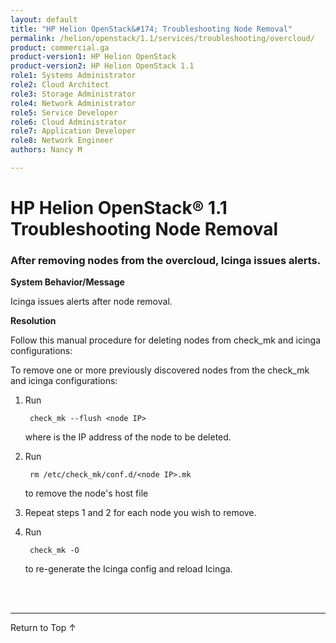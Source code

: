 ```yaml
---
layout: default
title: "HP Helion OpenStack&#174; Troubleshooting Node Removal"
permalink: /helion/openstack/1.1/services/troubleshooting/overcloud/
product: commercial.ga
product-version1: HP Helion OpenStack
product-version2: HP Helion OpenStack 1.1
role1: Systems Administrator 
role2: Cloud Architect 
role3: Storage Administrator 
role4: Network Administrator 
role5: Service Developer 
role6: Cloud Administrator 
role7: Application Developer 
role8: Network Engineer 
authors: Nancy M

---
```

<!--PUBLISHED-->

<script>

function PageRefresh {
onLoad="window.refresh"
}

PageRefresh();

</script>
<!--

<p style="font-size: small;"> <a href="/helion/openstack/1.1/services/object/overview/">&#9664; PREV</a> | <a href="/helion/openstack/1.1/services/overview/">&#9650; UP</a> | <a href="/helion/openstack/1.1/services/reporting/overview/"> NEXT &#9654</a> </p> --->


# HP Helion OpenStack&#174; 1.1  Troubleshooting Node Removal

### After removing nodes from the overcloud, Icinga issues alerts.

**System Behavior/Message**

 Icinga issues alerts after node removal.

**Resolution**

Follow this manual procedure for deleting nodes from check&#95;mk and icinga configurations:

  To remove one or more 
  previously discovered nodes from the check_mk and icinga configurations: 

1. Run
		
		check_mk --flush <node IP> 

	where <node IP> is the IP address of the node to be deleted. 

2. Run

		rm /etc/check_mk/conf.d/<node IP>.mk

	to remove the node's host file 

3. Repeat steps 1 and 2 for each node you wish to remove. 
4. Run

		check_mk -O


	to re-generate the Icinga config and reload Icinga.

<br><br>
<hr>

<a href="#top" style="padding:14px 0px 14px 0px; text-decoration: none;"> Return to Top &#8593;</a>


